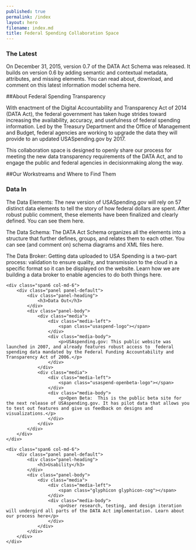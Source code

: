 ```yaml
---
published: true
permalink: /index
layout: hero
filename: index.md
title: Federal Spending Collaboration Space
---
```


<!--
##Thanks for Helping Us Improve Government Data
-->

<div class="usa-alert usa-alert-info">
	<div class="usa-alert-body">
		<h3 class="usa-alert-heading">The Latest</h3>
		<p class="usa-alert-text">On December 31, 2015, version 0.7 of the DATA Act Schema was released. It builds on version 0.6 by adding semantic and contextual metadata, attributes, and missing elements. You can read about, download, and comment on this latest information model schema here.</p>
	</div>
</div>

##About Federal Spending Transparency

With enactment of the Digital Accountability and Transparency Act of 2014 (DATA Act), the federal government has taken huge strides toward   increasing the availability, accuracy, and usefulness of federal spending information. Led by the Treasury Department and the Office of Management and Budget, federal agencies are working to upgrade the data they will provide to an updated USASpending.gov by 2017.

This collaboration space is designed to openly share our process for meeting the new data transparency requirements of the DATA Act, and to engage the public and federal agencies in decisionmaking along the way.

##Our Workstreams and Where to Find Them

<div class="panel-container">
	<div class="span6 col-md-6">
		<div class="panel panel-default">
			<div class="panel-heading">
				<h3>Data In</h3>
			</div>
			<div class="panel-body">
				<div class="media">
					<div class="media-left">
					    <span class="glyphicon glyphicon-th"></span>
					</div>
					<div class="media-body">
					    <p>The Data Elements: The new version of USASpending.gov will rely on 57 distinct data elements to tell the story of how federal dollars are spent. After robust public comment, these elements have been finalized and clearly defined. You can see them here.</p>
				  	</div>
				</div>
				<div class="media">
					<div class="media-left">
					    <span class="glyphicon glyphicon-list-alt"></span>
					</div>
					<div class="media-body">
					    <p>The Data Schema:  The DATA Act Schema organizes all the elements into a structure that further defines, groups, and relates them to each other. You can see (and comment on) schema diagrams and XML files here.</p>
				  	</div>
				</div>
				<div class="media">
					<div class="media-left">
				    	<span class="glyphicon glyphicon-cloud-upload"></span>
					</div>
					<div class="media-body">
					    <p>The Data Broker:  Getting data uploaded to USA Spending is a two-part process: validation to ensure quality, and transmission to the cloud in a specific format so it can be displayed on the website. Learn how we are building a data broker to enable agencies to do both things here.</p>
				  	</div>
				</div>
			</div>
		</div>
	</div>

	<div class="span6 col-md-6">
		<div class="panel panel-default">
			<div class="panel-heading">
				<h3>Data Out</h3>
			</div>
			<div class="panel-body">
				<div class="media">
					<div class="media-left">
						<span class="usaspend-logo"></span>
					</div>
					<div class="media-body">
					    <p>USAspending.gov: This public website was launched in 2007, and already features robust access to  federal spending data mandated by the Federal Funding Accountability and Transparency Act of 2006.</p>
				  	</div>
				</div>
				<div class="media">
					<div class="media-left">
						<span class="usaspend-openbeta-logo"></span>
					</div>
					<div class="media-body">
					    <p>Open Beta:  This is the public beta site for the next release of USAspending.gov. It has pilot data that allows you to test out features and give us feedback on designs and visualizations.</p>
				  	</div>
				</div>
			</div>
		</div>
	</div>

	<div class="span6 col-md-6">
		<div class="panel panel-default">
			<div class="panel-heading">
				<h3>Usability</h3>
			</div>
			<div class="panel-body">
				<div class="media">
					<div class="media-left">
				    	<span class="glyphicon glyphicon-cog"></span>
					</div>
					<div class="media-body">
					    <p>User research, testing, and design iteration will undergird all parts of the DATA Act implementation. Learn about our process here</p>
				  	</div>
				</div>
			</div>
		</div>
	</div>
</div>